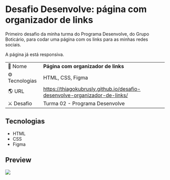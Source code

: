 # Desafio Desenvolve: página com organizador de links

<p>Primeiro desafio da minha turma do Programa Desenvolve, do Grupo Boticário, para codar uma página com os links para as minhas redes sociais.</p>
<p>A página já está responsiva.</p>


|||
| -------------  | --- |
| :bookmark: Nome        | **Página com organizador de links**
| :gear: Tecnologias | HTML, CSS, Figma
| :earth_americas: URL         | https://thiagokubrusly.github.io/desafio-desenvolve-organizador-de-links/
| :crossed_swords: Desafio     | Turma 02 - Programa Desenvolve

## Tecnologias

- HTML
- CSS 
- Figma

## Preview

![](https://github.com/thiagokubrusly/desafio-desenvolve-linktree/blob/main/imgs/gif-desafio-desenvolve-1.gif?raw=true)

